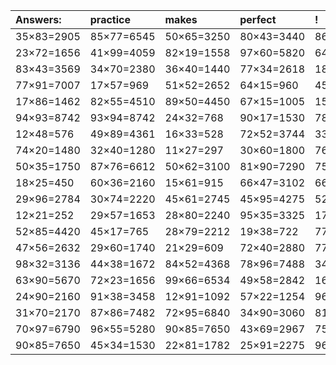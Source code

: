 | Answers: | practice | makes | perfect | ! |
| :--- | :--- | :--- | :--- | :--- |
| 35×83=2905 | 85×77=6545 | 50×65=3250 | 80×43=3440 | 86×49=4214 | 
| 23×72=1656 | 41×99=4059 | 82×19=1558 | 97×60=5820 | 64×87=5568 | 
| 83×43=3569 | 34×70=2380 | 36×40=1440 | 77×34=2618 | 18×17=306 | 
| 77×91=7007 | 17×57=969 | 51×52=2652 | 64×15=960 | 45×86=3870 | 
| 17×86=1462 | 82×55=4510 | 89×50=4450 | 67×15=1005 | 15×48=720 | 
| 94×93=8742 | 93×94=8742 | 24×32=768 | 90×17=1530 | 78×23=1794 | 
| 12×48=576 | 49×89=4361 | 16×33=528 | 72×52=3744 | 33×17=561 | 
| 74×20=1480 | 32×40=1280 | 11×27=297 | 30×60=1800 | 76×30=2280 | 
| 50×35=1750 | 87×76=6612 | 50×62=3100 | 81×90=7290 | 75×83=6225 | 
| 18×25=450 | 60×36=2160 | 15×61=915 | 66×47=3102 | 66×49=3234 | 
| 29×96=2784 | 30×74=2220 | 45×61=2745 | 45×95=4275 | 52×41=2132 | 
| 12×21=252 | 29×57=1653 | 28×80=2240 | 95×35=3325 | 17×39=663 | 
| 52×85=4420 | 45×17=765 | 28×79=2212 | 19×38=722 | 77×100=7700 | 
| 47×56=2632 | 29×60=1740 | 21×29=609 | 72×40=2880 | 77×18=1386 | 
| 98×32=3136 | 44×38=1672 | 84×52=4368 | 78×96=7488 | 34×24=816 | 
| 63×90=5670 | 72×23=1656 | 99×66=6534 | 49×58=2842 | 16×18=288 | 
| 24×90=2160 | 91×38=3458 | 12×91=1092 | 57×22=1254 | 96×48=4608 | 
| 31×70=2170 | 87×86=7482 | 72×95=6840 | 34×90=3060 | 81×34=2754 | 
| 70×97=6790 | 96×55=5280 | 90×85=7650 | 43×69=2967 | 75×35=2625 | 
| 90×85=7650 | 45×34=1530 | 22×81=1782 | 25×91=2275 | 96×31=2976 | 
